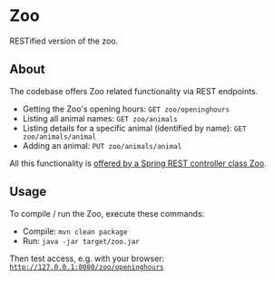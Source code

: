# Zoo

RESTified version of the zoo.

## About

The codebase offers Zoo related functionality via REST endpoints.

 * Getting the Zoo's opening hours: ```GET zoo/openinghours```
 * Listing all animal names: ```GET zoo/animals```
 * Listing details for a specific animal (identified by name): ```GET zoo/animals/animal```
 * Adding an animal: ```PUT zoo/animals/animal```

All this functionality is [offered by a Spring REST controller class Zoo](src/main/java/eu/kartoffelquadrat/zoo/Zoo.java).

## Usage

To compile / run the Zoo, execute these commands:

 * Compile: ```mvn clean package```
 * Run: ```java -jar target/zoo.jar```

Then test access, e.g. with your browser: [```http://127.0.0.1:8080/zoo/openinghours```](http://127.0.0.1:8080/zoo/openinghours)

